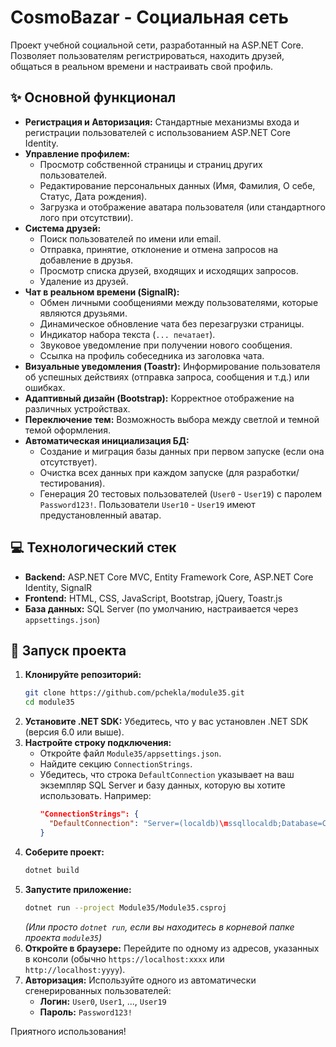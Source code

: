 # CosmoBazar - Социальная сеть

Проект учебной социальной сети, разработанный на ASP.NET Core. Позволяет пользователям регистрироваться, находить друзей, общаться в реальном времени и настраивать свой профиль.

## ✨ Основной функционал

*   **Регистрация и Авторизация:** Стандартные механизмы входа и регистрации пользователей с использованием ASP.NET Core Identity.
*   **Управление профилем:**
    *   Просмотр собственной страницы и страниц других пользователей.
    *   Редактирование персональных данных (Имя, Фамилия, О себе, Статус, Дата рождения).
    *   Загрузка и отображение аватара пользователя (или стандартного лого при отсутствии).
*   **Система друзей:**
    *   Поиск пользователей по имени или email.
    *   Отправка, принятие, отклонение и отмена запросов на добавление в друзья.
    *   Просмотр списка друзей, входящих и исходящих запросов.
    *   Удаление из друзей.
*   **Чат в реальном времени (SignalR):**
    *   Обмен личными сообщениями между пользователями, которые являются друзьями.
    *   Динамическое обновление чата без перезагрузки страницы.
    *   Индикатор набора текста (`... печатает`).
    *   Звуковое уведомление при получении нового сообщения.
    *   Ссылка на профиль собеседника из заголовка чата.
*   **Визуальные уведомления (Toastr):** Информирование пользователя об успешных действиях (отправка запроса, сообщения и т.д.) или ошибках.
*   **Адаптивный дизайн (Bootstrap):** Корректное отображение на различных устройствах.
*   **Переключение тем:** Возможность выбора между светлой и темной темой оформления.
*   **Автоматическая инициализация БД:**
    *   Создание и миграция базы данных при первом запуске (если она отсутствует).
    *   Очистка всех данных при каждом запуске (для разработки/тестирования).
    *   Генерация 20 тестовых пользователей (`User0` - `User19`) с паролем `Password123!`. Пользователи `User10` - `User19` имеют предустановленный аватар.

## 💻 Технологический стек

*   **Backend:** ASP.NET Core MVC, Entity Framework Core, ASP.NET Core Identity, SignalR
*   **Frontend:** HTML, CSS, JavaScript, Bootstrap, jQuery, Toastr.js
*   **База данных:** SQL Server (по умолчанию, настраивается через `appsettings.json`)

## 🚀 Запуск проекта

1.  **Клонируйте репозиторий:**
    ```bash
    git clone https://github.com/pchekla/module35.git
    cd module35 
    ```
2.  **Установите .NET SDK:** Убедитесь, что у вас установлен .NET SDK (версия 6.0 или выше).
3.  **Настройте строку подключения:**
    *   Откройте файл `Module35/appsettings.json`.
    *   Найдите секцию `ConnectionStrings`.
    *   Убедитесь, что строка `DefaultConnection` указывает на ваш экземпляр SQL Server и базу данных, которую вы хотите использовать. Например:
        ```json
        "ConnectionStrings": {
          "DefaultConnection": "Server=(localdb)\mssqllocaldb;Database=CosmoBazarDb;Trusted_Connection=True;MultipleActiveResultSets=true"
        }
        ```
4.  **Соберите проект:**
    ```bash
    dotnet build
    ```
5.  **Запустите приложение:**
    ```bash
    dotnet run --project Module35/Module35.csproj
    ```
    *(Или просто `dotnet run`, если вы находитесь в корневой папке проекта `module35`)*
6.  **Откройте в браузере:** Перейдите по одному из адресов, указанных в консоли (обычно `https://localhost:xxxx` или `http://localhost:yyyy`).
7.  **Авторизация:** Используйте одного из автоматически сгенерированных пользователей:
    *   **Логин:** `User0`, `User1`, ..., `User19`
    *   **Пароль:** `Password123!`

Приятного использования!